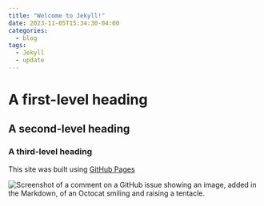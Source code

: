 ```yaml
---
title: "Welcome to Jekyll!"
date: 2023-11-05T15:34:30-04:00
categories:
  - blog
tags:
  - Jekyll
  - update
---
```


# A first-level heading
## A second-level heading
### A third-level heading

This site was built using [GitHub Pages](https://pages.github.com/)

![Screenshot of a comment on a GitHub issue showing an image, added in the Markdown, of an Octocat smiling and raising a tentacle.](https://myoctocat.com/assets/images/base-octocat.svg)
